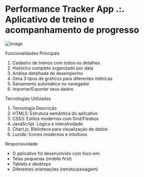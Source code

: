 # Performance Tracker App .:. Aplicativo de treino e acompanhamento de progresso

![image](https://github.com/user-attachments/assets/bb37ad67-8ba5-4405-ace5-66d06b3dbbad)

Funcionalidades Principais
1) Cadastro de treinos com todos os detalhes
2) Histórico completo organizado por data
3) Análise detalhada de desempenho
4) Gera 3 tipos de gráficos para diferentes métricas
5) Salvamento automático no navegador
6) Importar/Exportar seus dados

Tecnologias Utilizadas
1) Tecnologia	Descrição
2) HTML5:	Estrutura semântica do aplicativo
3) CSS3: Estilos modernos com Grid/Flexbox
4) JavaScript: Lógica e interatividade
5) Chart.js: Biblioteca para visualização de dados
6) Lucide: Ícones modernos e intuitivos

Responsividade
- O aplicativo foi desenvolvido com foco em:
- Telas pequenas (mobile first)
- Tablets e desktops
- Diferentes orientações (retrato/paisagem)
